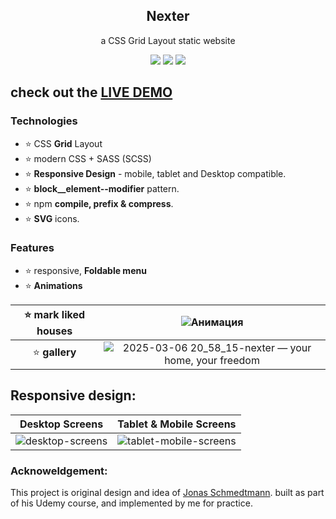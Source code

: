 
<div align="center">
  <h2>Nexter</h2>
  <p>a CSS Grid Layout static website</p>
</div>

<div align="center">
  <!-- HTML -->
  <img src="https://img.shields.io/badge/html5-%23E34F26.svg?style=for-the-badge&logo=html5&logoColor=white">

  <!-- CSS -->
  <img src="https://img.shields.io/badge/css3-%231572B6.svg?style=for-the-badge&logo=css3&logoColor=white">

  <!-- SASS -->
  <img src="https://img.shields.io/badge/SASS-hotpink.svg?style=for-the-badge&logo=SASS&logoColor=white">

  <!-- MORE BADGES visit https://github.com/Ileriayo/markdown-badges -->
</div>

## check out the [LIVE DEMO](https://alexplokhikh.github.io/Nexter/)

### Technologies

- ⭐ CSS **Grid** Layout
- ⭐ modern CSS + SASS (SCSS)
- ⭐ **Responsive Design** - mobile, tablet and Desktop compatible.
- ⭐ **block__element--modifier** pattern.
- ⭐ npm **compile, prefix & compress**.
- ⭐ **SVG** icons.


### Features
- ⭐ responsive, **Foldable menu**
- ⭐ **Animations**
  
| ⭐ **mark liked houses**                                                                             |             ![Анимация](https://github.com/user-attachments/assets/75899f45-25d5-4a0c-aaf9-35b38344a1fc)                               |
|:-----------------------------------------------------------------------------------------------------:|:--------------------------------------------------------------------------------------------------------------------------------------:|
| ⭐ **gallery**                                                                                       |![2025-03-06 20_58_15-nexter — your home, your freedom](https://github.com/user-attachments/assets/e136dea7-d1e4-43d7-9469-ea63dc72fbca)|

## Responsive design:

| Desktop Screens                                                                                    | Tablet & Mobile Screens                                                                                 |
|:--------------------------------------------------------------------------------------------------:|:-------------------------------------------------------------------------------------------------------:|
| ![desktop-screens](https://github.com/user-attachments/assets/7d235a29-27d6-4628-ba69-5ed990324b85)|![tablet-mobile-screens](https://github.com/user-attachments/assets/e45129bc-4ca0-46b0-b9dc-2f235f397fa2)|

### Acknoweldgement:
This project is original design and idea of [Jonas Schmedtmann](https://jonas.io). built as part of his Udemy course, and implemented by me for practice.
